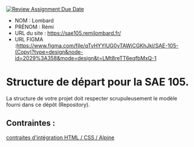 [![Review Assignment Due Date](https://classroom.github.com/assets/deadline-readme-button-24ddc0f5d75046c5622901739e7c5dd533143b0c8e959d652212380cedb1ea36.svg)](https://classroom.github.com/a/kGMeGFDJ)
- NOM : Lombard
- PRÉNOM : Rémi
- URL du site : https://sae105.remilombard.fr/
- URL FIGMA :https://www.figma.com/file/qTvHYYlUG0yTAWjCGKhJkl/SAE-105-(Copy)?type=design&node-id=2029%3A358&mode=design&t=LMt8reTT6eqfbMxQ-1

# Structure de départ pour la SAE 105.

La structure de votre projet doit respecter scrupuleusement le modèle fourni dans ce dépôt (Repository).

## Contraintes :
[contraites d'intégration HTML / CSS / Alpine](https://moodle.univ-fcomte.fr/mod/page/view.php?id=645799)
